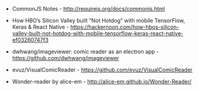 * CommonJS Notes - http://requirejs.org/docs/commonjs.html
* How HBO’s Silicon Valley built “Not Hotdog” with mobile TensorFlow, Keras & React Native - https://hackernoon.com/how-hbos-silicon-valley-built-not-hotdog-with-mobile-tensorflow-keras-react-native-ef03260747f3

* dwhwang/imageviewer: comic reader as an electron app - https://github.com/dwhwang/imageviewer
* evuz/VisualComicReader - https://github.com/evuz/VisualComicReader
* Wonder-reader by alice-em - http://alice-em.github.io/Wonder-Reader/